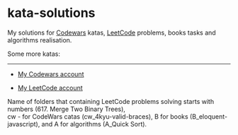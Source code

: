 # kata-solutions

My solutions for [Codewars](https://www.codewars.com) katas, [LeetCode](https://leetcode.com) problems, books tasks and algorithms realisation.

Some more katas:

------

* [My Codewars account](https://www.codewars.com/users/LWebGH)

* [My LeetCode account](https://leetcode.com/lwebgh/)

Name of folders that containing LeetCode problems solving starts with numbers (617. Merge Two Binary Trees),  
cw - for CodeWars catas (cw_4kyu-valid-braces), B for books (B\_eloquent-javascript), and A for algorithms (A\_Quick Sort).